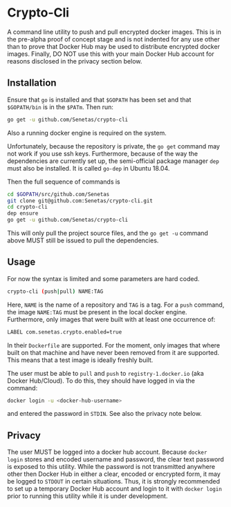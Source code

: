 # Crypto-Cli

A command line utility to push and pull encrypted docker images. This is in the pre-alpha proof of concept stage and is not indented for any use other than to prove that Docker Hub may be used to distribute encrypted docker images. Finally, DO NOT use this with your main Docker Hub account for reasons disclosed in the privacy section below.

## Installation
Ensure that `go` is installed and that `$GOPATH` has been set and that `$GOPATH/bin` is in the `$PATm`. Then run:
```bash
go get -u github.com/Senetas/crypto-cli
```
Also a running docker engine is required on the system.

Unfortunately, because the repository is private, the `go get` command may not work if you use ssh keys.
Furthermore, because of the way the dependencies are currently set up, the semi-official package manager `dep` must also be installed. It is called `go-dep` in Ubuntu 18.04.

Then the full sequence of commands is
```bash
cd $GOPATH/src/github.com/Senetas
git clone git@github.com:Senetas/crypto-cli.git
cd crypto-cli
dep ensure
go get -u github.com/Senetas/crypto-cli
```
This will only pull the project source files, and the `go get -u` command above MUST still be issued to pull the dependencies.

## Usage
For now the syntax is limited and some parameters are hard coded.
```bash
crypto-cli (push|pull) NAME:TAG
```

Here, `NAME` is the name of a repository and `TAG` is a tag. For a `push` command, the image `NAME:TAG` must be present in the local docker engine. Furthermore, only images that were built with at least one occurrence of:
```bash
LABEL com.senetas.crypto.enabled=true
```
In their `Dockerfile` are supported. For the moment, only images that where built on that machine and have never been removed from it are supported. This means that a test image is ideally freshly built.

The user must be able to `pull` and `push` to `registry-1.docker.io` (aka Docker Hub/Cloud). To do this, they should have logged in via the command:
```bash
docker login -u <docker-hub-username>
```
and entered the password in `STDIN`. See also the privacy note below.

## Privacy
The user MUST be logged into a docker hub account. Because `docker login` stores and encoded username and password, the clear text password is exposed to this utility. While the password is not transmitted anywhere other then Docker Hub in either a clear, encoded or encrypted form, it may be logged to `STDOUT` in certain situations. Thus, it is strongly recommended to set up a temporary Docker Hub account and login to it with `docker login` prior to running this utility while it is under development.
